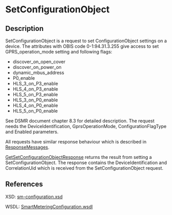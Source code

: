 <!--
SPDX-FileCopyrightText: Contributors to the GXF project

SPDX-License-Identifier: Apache-2.0
-->

# SetConfigurationObject

## Description

SetConfigurationObject is a request to set ConfigurationObject settings on a device. The attributes with OBIS code 0-1:94.31.3.255 give access to set GPRS\_operation\_mode setting and following flags:

* discover\_on\_open\_cover
* discover\_on\_power\_on
* dynamic\_mbus\_address
* P0\_enable
* HLS\_3\_on\_P3\_enable
* HLS\_4\_on\_P3\_enable
* HLS\_5\_on\_P3\_enable
* HLS\_3\_on\_P0\_enable
* HLS\_4\_on\_P0\_enable
* HLS\_5\_on\_P0\_enable

See DSMR document chapter 8.3 for detailed description. The request needs the DeviceIdentification, GprsOperationMode, ConfigurationFlagType and Enabled parameters.

All requests have similar response behaviour which is described in [ResponseMessages](../../responsemessages.md).

[GetSetConfigurationObjectResponse](getsetconfigurationobjectresponse.md) returns the result from setting a SetConfigurationObject. The response contains the DeviceIdentification and CorrelationUid which is received from the SetConfigurationObject request.

## References

XSD: [sm-configuration.xsd](https://github.com/OSGP/open-smart-grid-platform/blob/development/osgp/shared/osgp-ws-smartmetering/src/main/resources/schemas/sm-configuration.xsd)

WSDL: [SmartMeteringConfiguration.wsdl](https://github.com/OSGP/open-smart-grid-platform/blob/development/osgp/shared/osgp-ws-smartmetering/src/main/resources/SmartMeteringConfiguration.wsdl)

